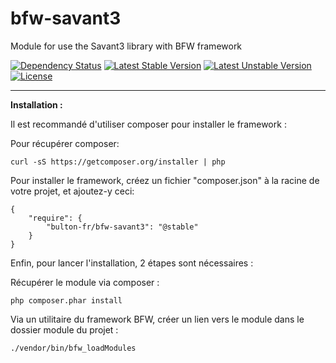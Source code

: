 bfw-savant3
===========

Module for use the Savant3 library with BFW framework

[![Dependency Status](https://www.versioneye.com/user/projects/54615af1a23e4120dd000053/badge.svg?style=flat)](https://www.versioneye.com/user/projects/54615af1a23e4120dd000053)
[![Latest Stable Version](https://poser.pugx.org/bulton-fr/bfw-savant3/v/stable.svg)](https://packagist.org/packages/bulton-fr/bfw-savant3) [![Latest Unstable Version](https://poser.pugx.org/bulton-fr/bfw-savant3/v/unstable.svg)](https://packagist.org/packages/bulton-fr/bfw-savant3) [![License](https://poser.pugx.org/bulton-fr/bfw-savant3/license.svg)](https://packagist.org/packages/bulton-fr/bfw-savant3)


---

__Installation :__

Il est recommandé d'utiliser composer pour installer le framework :

Pour récupérer composer:
```
curl -sS https://getcomposer.org/installer | php
```

Pour installer le framework, créez un fichier "composer.json" à la racine de votre projet, et ajoutez-y ceci:
```
{
    "require": {
        "bulton-fr/bfw-savant3": "@stable"
    }
}
```

Enfin, pour lancer l'installation, 2 étapes sont nécessaires :

Récupérer le module via composer :
```
php composer.phar install
```
Via un utilitaire du framework BFW, créer un lien vers le module dans le dossier module du projet :
```
./vendor/bin/bfw_loadModules
```
